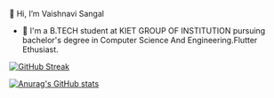  👋 Hi, I’m Vaishnavi Sangal
- 👀 I'm a B.TECH student at KIET GROUP OF INSTITUTION pursuing bachelor's degree in Computer Science And Engineering.Flutter  Ethusiast.



[![GitHub Streak](https://github-readme-streak-stats.herokuapp.com?user=vaishnavi-sangal&theme=dark)](https://git.io/streak-stats)

[![Anurag's GitHub stats](https://github-readme-stats.vercel.app/api?username=vaishnavi-sangal&theme=dark)](https://github.com/anuraghazra/github-readme-stats)

<!---
vaishnavi-sangal/vaishnavi-sangal is a ✨ special ✨ repository because its `README.md` (this file) appears on your GitHub profile.
You can click the Preview link to take a look at your changes.
--->
